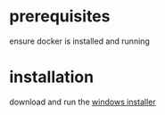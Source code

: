 # prerequisites

ensure docker is installed and running

# installation

download and run the
[windows installer](https://opctl.opspec.io/latest/opctl-windows-installer.msi)

